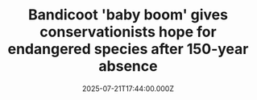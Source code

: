 ---
title: "Bandicoot 'baby boom' gives conservationists hope for endangered species after 150-year absence"
date: 2025-07-21T17:44:00.000Z
category: Human Kindness
externalLink: "https://www.goodgoodgood.co/articles/bandicoot-babies-australian-endangered-species"
image: ""
excerpt: "In 2023, 66 shark bay bandicoots were released into the Pilliga reserve in Australia. Two years later, conservationists continue to find evidence that the endangered marsupials are thriving.…"
---